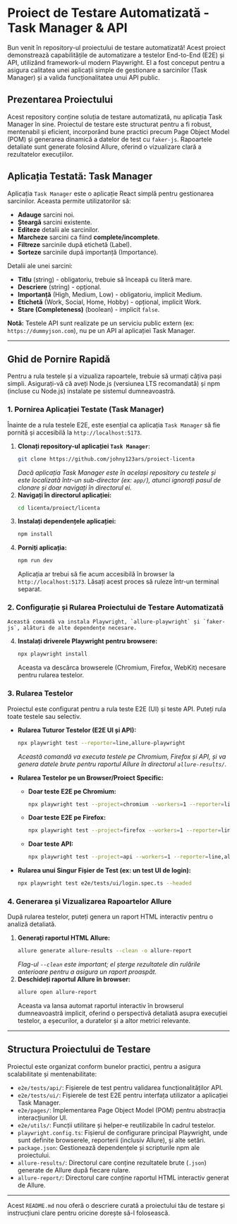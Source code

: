 # Proiect de Testare Automatizată - Task Manager & API

Bun venit în repository-ul proiectului de testare automatizată! Acest proiect demonstrează capabilitățile de automatizare a testelor End-to-End (E2E) și API, utilizând framework-ul modern Playwright. El a fost conceput pentru a asigura calitatea unei aplicații simple de gestionare a sarcinilor (Task Manager) și a valida funcționalitatea unui API public.

## Prezentarea Proiectului

Acest repository conține soluția de testare automatizată, nu aplicația Task Manager în sine. Proiectul de testare este structurat pentru a fi robust, mentenabil și eficient, incorporând bune practici precum Page Object Model (POM) și generarea dinamică a datelor de test cu `faker-js`. Rapoartele detaliate sunt generate folosind Allure, oferind o vizualizare clară a rezultatelor execuțiilor.

## Aplicația Testată: Task Manager

Aplicația `Task Manager` este o aplicație React simplă pentru gestionarea sarcinilor. Aceasta permite utilizatorilor să:
* **Adauge** sarcini noi.
* **Șteargă** sarcini existente.
* **Editeze** detalii ale sarcinilor.
* **Marcheze** sarcini ca fiind **complete/incomplete**.
* **Filtreze** sarcinile după etichetă (Label).
* **Sorteze** sarcinile după importanță (Importance).

Detalii ale unei sarcini:
* **Titlu** (string) - obligatoriu, trebuie să înceapă cu literă mare.
* **Descriere** (string) - opțional.
* **Importanță** (High, Medium, Low) - obligatoriu, implicit Medium.
* **Etichetă** (Work, Social, Home, Hobby) - opțional, implicit Work.
* **Stare (Completeness)** (boolean) - implicit `false`.

**Notă:** Testele API sunt realizate pe un serviciu public extern (ex: `https://dummyjson.com`), nu pe un API al aplicației Task Manager.

---

## Ghid de Pornire Rapidă

Pentru a rula testele și a vizualiza rapoartele, trebuie să urmați câțiva pași simpli. Asigurați-vă că aveți Node.js (versiunea LTS recomandată) și npm (incluse cu Node.js) instalate pe sistemul dumneavoastră.

### 1. Pornirea Aplicației Testate (Task Manager)

Înainte de a rula testele E2E, este esențial ca aplicația `Task Manager` să fie pornită și accesibilă la `http://localhost:5173`.

1.  **Clonați repository-ul aplicației `Task Manager`**:
    ```bash
    git clone https://github.com/johny123ars/proiect-licenta
    ```
    *Dacă aplicația Task Manager este în același repository cu testele și este localizată într-un sub-director (ex: `app/`), atunci ignorați pasul de clonare și doar navigați în directorul ei.*
2.  **Navigați în directorul aplicației:**
    ```bash
    cd licenta/proiect/licenta
    ```
3.  **Instalați dependențele aplicației:**
    ```bash
    npm install
    ```
4.  **Porniți aplicația:**
    ```bash
    npm run dev
    ```
    Aplicația ar trebui să fie acum accesibilă în browser la `http://localhost:5173`. Lăsați acest proces să ruleze într-un terminal separat.

### 2. Configurație și Rularea Proiectului de Testare Automatizată
    Această comandă va instala Playwright, `allure-playwright` și `faker-js`, alături de alte dependențe necesare.
4.  **Instalați driverele Playwright pentru browsere:**
    ```bash
    npx playwright install
    ```
    Aceasta va descărca browserele (Chromium, Firefox, WebKit) necesare pentru rularea testelor.

### 3. Rularea Testelor

Proiectul este configurat pentru a rula teste E2E (UI) și teste API. Puteți rula toate testele sau selectiv.

* **Rularea Tuturor Testelor (E2E UI și API):**
    ```bash
    npx playwright test --reporter=line,allure-playwright
    ```
    *Această comandă va executa testele pe Chromium, Firefox și API, și va genera datele brute pentru raportul Allure în directorul `allure-results/`.*

* **Rularea Testelor pe un Browser/Proiect Specific:**
    * **Doar teste E2E pe Chromium:**
        ```bash
        npx playwright test --project=chromium --workers=1 --reporter=line,allure-playwright
        ```
    * **Doar teste E2E pe Firefox:**
        ```bash
        npx playwright test --project=firefox --workers=1 --reporter=line,allure-playwright
        ```
    * **Doar teste API:**
        ```bash
        npx playwright test --project=api --workers=1 --reporter=line,allure-playwright
        ```

* **Rularea unui Singur Fișier de Test (ex: un test UI de login):**
    ```bash
    npx playwright test e2e/tests/ui/login.spec.ts --headed
    ```

### 4. Generarea și Vizualizarea Rapoartelor Allure

După rularea testelor, puteți genera un raport HTML interactiv pentru o analiză detaliată.

1.  **Generați raportul HTML Allure:**
    ```bash
    allure generate allure-results --clean -o allure-report
    ```
    *Flag-ul `--clean` este important; el șterge rezultatele din rulările anterioare pentru a asigura un raport proaspăt.*
2.  **Deschideți raportul Allure în browser:**
    ```bash
    allure open allure-report
    ```
    Aceasta va lansa automat raportul interactiv în browserul dumneavoastră implicit, oferind o perspectivă detaliată asupra execuției testelor, a eșecurilor, a duratelor și a altor metrici relevante.

---

## Structura Proiectului de Testare

Proiectul este organizat conform bunelor practici, pentru a asigura scalabilitate și mentenabilitate:

* `e2e/tests/api/`: Fișierele de test pentru validarea funcționalităților API.
* `e2e/tests/ui/`: Fișierele de test E2E pentru interfața utilizator a aplicației Task Manager.
* `e2e/pages/`: Implementarea Page Object Model (POM) pentru abstracția interacțiunilor UI.
* `e2e/utils/`: Funcții utilitare și helper-e reutilizabile în cadrul testelor.
* `playwright.config.ts`: Fișierul de configurare principal Playwright, unde sunt definite browserele, reporterii (inclusiv Allure), și alte setări.
* `package.json`: Gestionează dependențele și scripturile npm ale proiectului.
* `allure-results/`: Directorul care conține rezultatele brute (`.json`) generate de Allure după fiecare rulare.
* `allure-report/`: Directorul care conține raportul HTML interactiv generat de Allure.

---

Acest `README.md` nou oferă o descriere curată a proiectului tău de testare și instrucțiuni clare pentru oricine dorește să-l folosească.
